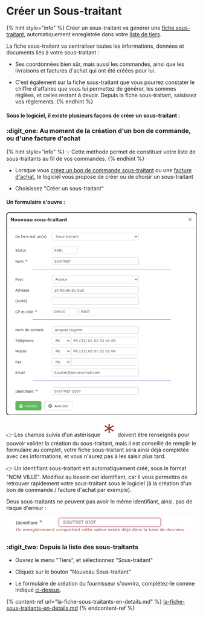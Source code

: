 # Créer un Sous-traitant

{% hint style="info" %}
Créer un sous-traitant va générer une [fiche sous-traitant,](la-fiche-sous-traitants-en-details.md) automatiquement enregistrée dans votre [liste de tiers](../les-listes-de-tiers/).

La fiche sous-traitant va centraliser toutes les informations, données et documents liés à votre sous-traitant :

*   Ses coordonnées bien sûr, mais aussi les commandes, ainsi que les livraisons et factures d'achat qui ont été créées pour lui.


* C'est également sur la fiche sous-traitant que vous pourrez constater le chiffre d'affaires que vous lui permettez de générer, les sommes réglées, et celles restant à devoir. Depuis la fiche sous-traitant, saisissez vos règlements.
{% endhint %}



#### Sous le logiciel, il existe plusieurs façons de créer un sous-traitant :



### :digit_one: Au moment de la création d'un bon de commande, ou d'une facture d'achat

{% hint style="info" %}
:bulb: Cette méthode permet de constituer votre liste de sous-traitants au fil de vos commandes.
{% endhint %}

*   Lorsque vous [créez un bon de commande sous-traitant](../../les-achats/les-bons-de-commande/#bon-de-commande-sous-traitant) ou une [facture d'achat](../../les-achats/les-factures-dachat.md#saisir-une-facture-fournisseur-sans-commande-ni-bon-de-livraison), le logiciel vous propose de créer ou de choisir un sous-traitant


* Choisissez "Créer un sous-traitant"

####

#### Un formulaire s'ouvre :

![](../../../.gitbook/assets/screenshot-199-.png)



:point_right: Les champs suivis d'un astérisque![](../../../.gitbook/assets/screenshot-172-.png)doivent être renseignés pour pouvoir valider la création du sous-traitant, mais il est conseillé de remplir le formulaire au complet, votre fiche sous-traitant sera ainsi déjà complétée avec ces informations, et vous n'aurez pas à les saisir plus tard.

:point_right: Un identifiant sous-traitant est automatiquement créé, sous le format "NOM VILLE". Modifiez au besoin cet identifiant, car il vous permettra de retrouver rapidement votre sous-traitant sous le logiciel (à la création d'un bon de commande / facture d'achat par exemple).

Deux sous-traitants ne peuvent pas avoir le même identifiant, ainsi, pas de risque d'erreur :

![](../../../.gitbook/assets/screenshot-194-.png)





### :digit_two:  Depuis la liste des sous-traitants

*   Ouvrez le menu "Tiers", et sélectionnez "Sous-traitant"


*   Cliquez sur le bouton "Nouveau Sous-traitant"


*   Le formulaire de création du fournisseur s'ouvrira, complétez-le comme indiqué [ci-dessus](creer-un-sous-traitant.md#un-formulaire-souvre).



{% content-ref url="la-fiche-sous-traitants-en-details.md" %}
[la-fiche-sous-traitants-en-details.md](la-fiche-sous-traitants-en-details.md)
{% endcontent-ref %}

